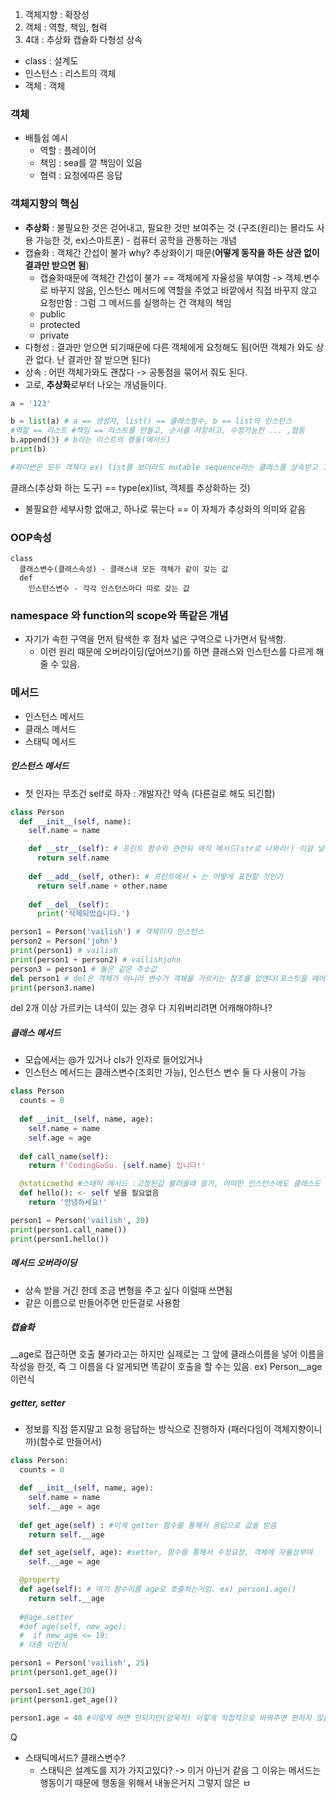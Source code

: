 1. 객체지향 : 확장성
2. 객체 : 역할, 책임, 협력
3. 4대 : 추상화 캡슐화 다형성 상속

- class : 설계도
- 인스턴스 : 리스트의 객체
- 객체 : 객체

### 객체
- 배틀쉽 예시
  - 역할 : 플레이어
  - 책임 : sea를 깔 책임이 있음
  - 협력 : 요청에따른 응답

### 객체지향의 핵심
- **추상화** : 불필요한 것은 걷어내고, 필요한 것만 보여주는 것 (구조(원리)는 몰라도 사용 가능한 것, ex)스마트폰) - 컴퓨터 공학을 관통하는 개념
- 캡슐화 : 객체간 간섭이 불가 why? 추상화이기 때문(**어떻게 동작을 하든 상관 없이 결과만 받으면 됨**)
  - 캡슐화때문에 객체간 간섭이 불가 == 객체에게 자율성을 부여함 -> 객체.변수로 바꾸지 않음, 인스턴스 메서드에 역할을 주었고 바깥에서 직접 바꾸지 않고 요청만함 : 그럼 그 메서드를 실행하는 건 객체의 책임
  - public
  - protected
  - private
- 다형성 : 결과만 얻으면 되기때문에 다른 객체에게 요청해도 됨(어떤 객체가 와도 상관 없다. 난 결과만 잘 받으면 된다)
- 상속 : 어떤 객체가와도 괜찮다 -> 공통점을 묶어서 줘도 된다.
- 고로, **추상화**로부터 나오는 개념들이다.

```python
a = '123'

b = list(a) # a == 생성자, list() == 클래스함수, b == list의 인스턴스
#역할 == 리스트 #책임 == 리스트를 만들고, 순서를 저장하고, 수정가능한 ... ,협동
b.append(3) # b라는 리스트의 행동(메서드)
print(b)

#파이썬은 모두 객체다 ex) list를 보더라도 mutable sequence라는 클래스를 상속받고 그 위에 contain이라는 클래스를 상속 받은 것이며, 그렇기 때문에 b는 list의 인스턴스가 된다. 따라서 추상화~상속 전부 됨.
```

클래스(추상화 하는 도구) == type(ex)list, 객체를 추상화하는 것)
- 불필요한 세부사항 없애고, 하나로 묶는다 == 이 자체가 추상화의 의미와 같음

### OOP속성
```
class
  클래스변수(클래스속성) - 클래스내 모든 객체가 같이 갖는 값
  def
    인스턴스변수 - 각각 인스턴스마다 따로 갖는 값
```

### namespace 와 function의 scope와 똑같은 개념
- 자기가 속한 구역을 먼저 탐색한 후 점차 넓은 구역으로 나가면서 탐색함.
  - 이런 원리 때문에 오버라이딩(덮어쓰기)를 하면 클래스와 인스턴스를 다르게 해줄 수 있음.

### 메서드
- 인스턴스 메서드
- 클래스 메서드
- 스태틱 메서드

##### 인스턴스 메서드
- 첫 인자는 무조건 self로 하자 : 개발자간 약속 (다른걸로 해도 되긴함)


```python
class Person
  def __init__(self, name):
    self.name = name

    def __str__(self): # 프린트 함수와 관련되 매직 메서드(str로 나와라!) 이걸 넣어주면 return값으로 출력해줌, 없을 시 object at 실제위치 로 나옴
      return self.name
    
    def __add__(self, other): # 프린트에서 + 는 어떻게 표현할 것인가
      return self.name + other.name
    
    def __del__(self):
      print('삭제되었습니다.')

person1 = Person('vailish') # 객체이자 인스턴스
person2 = Person('john')
print(person1) # vailish
print(person1 + person2) # vailishjohn
person3 = person1 # 둘은 같은 주소값
del person1 # del은 객체가 아니라 변수가 객체를 가르키는 참조를 없앤다(포스팃을 떼어낸다. == 객체는 살아있다. 연결점만 있을뿐, 삭제가 안되었기 때문에(가리키는 녀석이 하나 더 있기때문에 삭제를 바로 안함, 1개일 때는 바로 삭제함) 프린트가 먼저 출력됨, 그리고 나서 출력되는 이유는 그냥 프로그램이 끝났기 때문임.)
print(person3.name)

```
del 2개 이상 가르키는 녀석이 있는 경우 다 지워버리려면 어캐해야하나?

##### 클래스 메서드
- 모습에서는 @가 있거나 cls가 인자로 들어있거나
- 인스턴스 메서드는 클래스변수(조회만 가능), 인스턴스 변수 둘 다 사용이 가능

```python
class Person
  counts = 0
  
  def __init__(self, name, age):
    self.name = name
    self.age = age
  
  def call_name(self):
    return f'CodingGoSu. {self.name} 입니다!'

  @staticmethd #스태틱 메서드 :고정된값 불러올때 쓸거, 어떠한 인스턴스에도 클래스도 영향X (self, cls 둘 다 없음)
  def hello(): <- self 넣을 필요없음
    return '안녕하세요!'

person1 = Person('vailish', 20)
print(person1.call_name())
print(person1.hello())
```
##### 메서드 오버라이딩
- 상속 받을 거긴 한데 조금 변형을 주고 싶다 이럴때 쓰면됨
- 같은 이름으로 만들어주면 만든걸로 사용함



##### 캡슐화
__age로 접근하면 호출 불가라고는 하지만 실제로는 그 앞에 클래스이름을 넣어 이름을 작성을 한것, 즉 그 이름을 다 알게되면 똑같이 호출을 할 수는 있음.
ex) Person__age 이런식

##### getter, setter
- 정보를 직접 뜯지말고 요청 응답하는 방식으로 진행하자 (패러다임이 객체지향이니까)(함수로 만들어서)
```python
class Person:
  counts = 0

  def __init__(self, name, age):
    self.name = name
    self.__age = age
  
  def get_age(self) : #이게 getter 함수를 통해서 응답으로 값을 받음
    return self.__age

  def set_age(self, age): #setter, 함수를 통해서 수정요청, 객체에 자율성부여
    self.__age = age

  @property
  def age(self): # 여기 함수이름 age로 호출하는거임. ex) person1.age()
    return self.__age
  
  #@age.setter
  #def age(self, new_age):
  #  if new_age <= 19:
  # 대충 이런식    

person1 = Person('vailish', 25)
print(person1.get_age())

person1.set_age(30)
print(person1.get_age())

person1.age = 40 #이렇게 하면 안되지만(암묵적) 이렇게 직접적으로 바꿔주면 편하지 않을까?(내부는 그대로 동작하면서 외부적으로 이렇게 쓸 수 있게 해줌) <- property 객체 , property decoration

```

Q
* 스태틱메서드? 클래스변수?
  * 스태틱은 설계도를 지가 가지고있다? -> 이거 아닌거 같음 그 이유는 메서드는 행동이기 때문에 행동을 위해서 내놓은거지 그렇지 않은 ㅂ